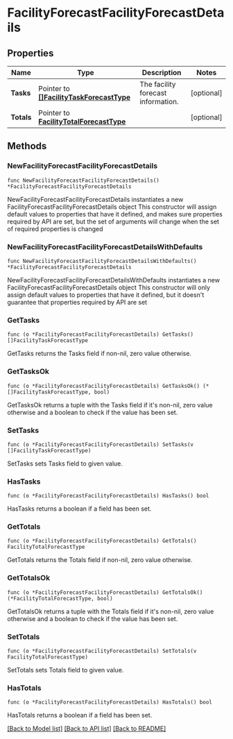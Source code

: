 # FacilityForecastFacilityForecastDetails

## Properties

Name | Type | Description | Notes
------------ | ------------- | ------------- | -------------
**Tasks** | Pointer to [**[]FacilityTaskForecastType**](FacilityTaskForecastType.md) | The facility forecast information. | [optional] 
**Totals** | Pointer to [**FacilityTotalForecastType**](FacilityTotalForecastType.md) |  | [optional] 

## Methods

### NewFacilityForecastFacilityForecastDetails

`func NewFacilityForecastFacilityForecastDetails() *FacilityForecastFacilityForecastDetails`

NewFacilityForecastFacilityForecastDetails instantiates a new FacilityForecastFacilityForecastDetails object
This constructor will assign default values to properties that have it defined,
and makes sure properties required by API are set, but the set of arguments
will change when the set of required properties is changed

### NewFacilityForecastFacilityForecastDetailsWithDefaults

`func NewFacilityForecastFacilityForecastDetailsWithDefaults() *FacilityForecastFacilityForecastDetails`

NewFacilityForecastFacilityForecastDetailsWithDefaults instantiates a new FacilityForecastFacilityForecastDetails object
This constructor will only assign default values to properties that have it defined,
but it doesn't guarantee that properties required by API are set

### GetTasks

`func (o *FacilityForecastFacilityForecastDetails) GetTasks() []FacilityTaskForecastType`

GetTasks returns the Tasks field if non-nil, zero value otherwise.

### GetTasksOk

`func (o *FacilityForecastFacilityForecastDetails) GetTasksOk() (*[]FacilityTaskForecastType, bool)`

GetTasksOk returns a tuple with the Tasks field if it's non-nil, zero value otherwise
and a boolean to check if the value has been set.

### SetTasks

`func (o *FacilityForecastFacilityForecastDetails) SetTasks(v []FacilityTaskForecastType)`

SetTasks sets Tasks field to given value.

### HasTasks

`func (o *FacilityForecastFacilityForecastDetails) HasTasks() bool`

HasTasks returns a boolean if a field has been set.

### GetTotals

`func (o *FacilityForecastFacilityForecastDetails) GetTotals() FacilityTotalForecastType`

GetTotals returns the Totals field if non-nil, zero value otherwise.

### GetTotalsOk

`func (o *FacilityForecastFacilityForecastDetails) GetTotalsOk() (*FacilityTotalForecastType, bool)`

GetTotalsOk returns a tuple with the Totals field if it's non-nil, zero value otherwise
and a boolean to check if the value has been set.

### SetTotals

`func (o *FacilityForecastFacilityForecastDetails) SetTotals(v FacilityTotalForecastType)`

SetTotals sets Totals field to given value.

### HasTotals

`func (o *FacilityForecastFacilityForecastDetails) HasTotals() bool`

HasTotals returns a boolean if a field has been set.


[[Back to Model list]](../README.md#documentation-for-models) [[Back to API list]](../README.md#documentation-for-api-endpoints) [[Back to README]](../README.md)


